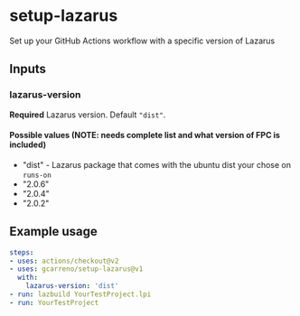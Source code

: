 # setup-lazarus

Set up your GitHub Actions workflow with a specific version of Lazarus

## Inputs

### lazarus-version

**Required** Lazarus version. Default `"dist"`.

#### Possible values (**NOTE**: needs complete list and what version of FPC is included)

* "dist" - Lazarus package that comes with the ubuntu dist your chose on `runs-on`
* "2.0.6"
* "2.0.4"
* "2.0.2"


## Example usage

```yaml
steps:
- uses: actions/checkout@v2
- uses: gcarreno/setup-lazarus@v1
  with:
    lazarus-version: 'dist'
- run: lazbuild YourTestProject.lpi
- run: YourTestProject
```
